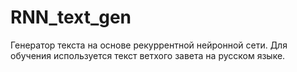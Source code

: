# RNN_text_gen
Генератор текста на основе рекуррентной нейронной сети. Для обучения используется текст ветхого завета на русском языке.
